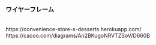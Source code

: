 ### ワイヤーフレーム
<br>
https://convenience-store-s-desserts.herokuapp.com/
<br>
https://cacoo.com/diagrams/An2BKugoNRVTZSoV/D660B

